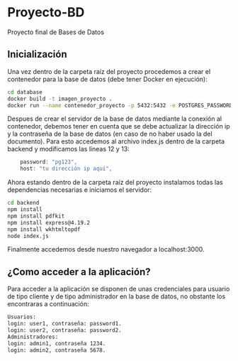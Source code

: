 # Proyecto-BD
Proyecto final de Bases de Datos
## Inicialización
Una vez dentro de la carpeta raíz del proyecto procedemos a crear el contenedor para la base de datos (debe tener Docker en ejecución):
```sh
cd database
docker build -t imagen_proyecto .
docker run --name contenedor_proyecto -p 5432:5432 -e POSTGRES_PASSWORD=pg123 -d imagen_proyecto
```
Despues de crear el servidor de la base de datos mediante la conexión al contenedor, debemos tener en cuenta que se debe actualizar la dirección ip y la contraseña de la base de datos (en caso de no haber usado la del documento). Para esto accedemos al archivo index.js dentro de la carpeta backend y modificamos las lineas 12 y 13:
```js
    password: "pg123",
    host: "tu dirección ip aquí",
```
Ahora estando dentro de la carpeta raíz del proyecto instalamos todas las dependencias necesarias e iniciamos el servidor:
```sh
cd backend
npm install
npm install pdfkit
npm install express@4.19.2
npm install wkhtmltopdf
node index.js
```
Finalmente accedemos desde nuestro navegador a localhost:3000.
## ¿Como acceder a la aplicación?
Para acceder a la aplicación se disponen de unas credenciales para usuario de tipo cliente y de tipo administrador en la base de datos, no obstante los encontraras a continuación:
```sh
Usuarios:
login: user1, contraseña: password1. 
login: user2, contraseña: password2.
Administradores:
login: admin1, contraseña 1234.
login: admin2, contraseña 5678.
```
